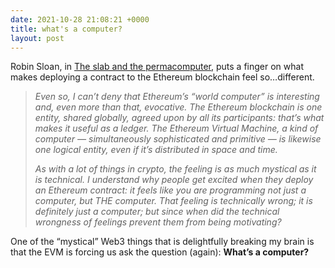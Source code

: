 ```yaml
---
date: 2021-10-28 21:08:21 +0000
title: what's a computer?
layout: post
---
```

Robin Sloan, in [The slab and the permacomputer](https://society.robinsloan.com/archive/slab/), puts a finger on what makes deploying a contract to the Ethereum blockchain feel so…different.

> _Even so, I can’t deny that Ethereum’s “world computer” is interesting and, even more than that, evocative. The Ethereum blockchain is one entity, shared globally, agreed upon by all its participants: that’s what makes it useful as a ledger. The Ethereum Virtual Machine, a kind of computer — simultaneously sophisticated and primitive — is likewise one logical entity, even if it’s distributed in space and time._
>
> _As with a lot of things in crypto, the feeling is as much mystical as it is technical. I understand why people get excited when they deploy an Ethereum contract: it feels like you are programming not just a computer, but THE computer. That feeling is technically wrong; it is definitely just a computer; but since when did the technical wrongness of feelings prevent them from being motivating?_

One of the “mystical” Web3 things that is delightfully breaking my brain is that the EVM is forcing us ask the question (again): **What’s a computer?**